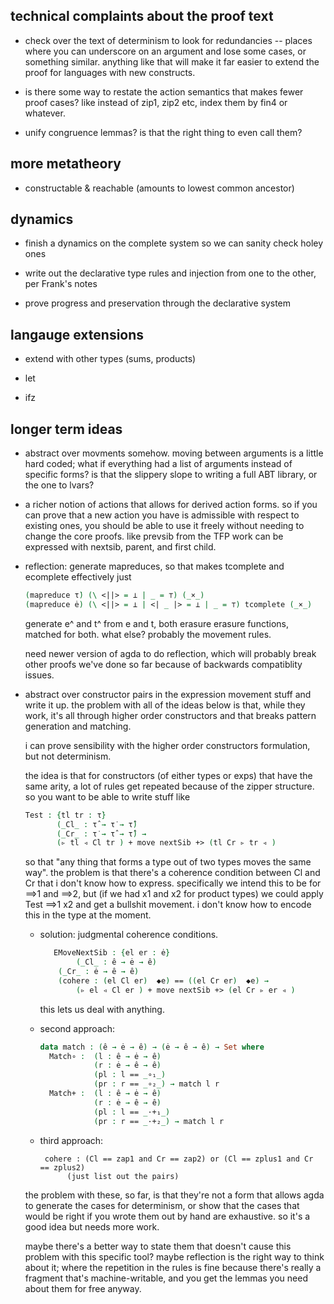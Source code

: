 technical complaints about the proof text
-----------------------------------------

- check over the text of determinism to look for redundancies -- places
  where you can underscore on an argument and lose some cases, or something
  similar. anything like that will make it far easier to extend the proof
  for languages with new constructs.

- is there some way to restate the action semantics that makes fewer proof
  cases? like instead of zip1, zip2 etc, index them by fin4 or whatever.

- unify congruence lemmas? is that the right thing to even call them?

more metatheory
---------------

- constructable & reachable (amounts to lowest common ancestor)

dynamics
--------

- finish a dynamics on the complete system so we can sanity check holey
  ones

- write out the declarative type rules and injection from one to the other,
  per Frank's notes

- prove progress and preservation through the declarative system


langauge extensions
-------------------

- extend with other types (sums, products)

- let

- ifz


longer term ideas
-----------------

- abstract over movments somehow. moving between arguments is a little hard
  coded; what if everything had a list of arguments instead of specific
  forms? is that the slippery slope to writing a full ABT library, or the
  one to lvars?

- a richer notion of actions that allows for derived action forms. so if
  you can prove that a new action you have is admissible with respect to
  existing ones, you should be able to use it freely without needing to
  change the core proofs. like prevsib from the TFP work can be expressed
  with nextsib, parent, and first child.

- reflection: generate mapreduces, so that makes tcomplete and ecomplete
  effectively just
    ```agda
    (mapreduce τ̇) (\ <||> = ⊥ | _ = ⊤) (_×_)
    (mapreduce ė) (\ <||> = ⊥ | <| _ |> = ⊥ | _ = ⊤) tcomplete (_×_)
    ```
  generate e^ and t^ from e and t, both erasure erasure functions, matched
  for both. what else? probably the movement rules.

  need newer version of agda to do reflection, which will probably break
  other proofs we've done so far because of backwards compatiblity issues.

- abstract over constructor pairs in the expression movement stuff and
  write it up. the problem with all of the ideas below is that, while they
  work, it's all through higher order constructors and that breaks pattern
  generation and matching.

  i can prove sensibility with the higher order constructors formulation,
  but not determinism.

  the idea is that for constructors (of either types or exps) that have the
  same arity, a lot of rules get repeated because of the zipper
  structure. so you want to be able to write stuff like

    ```agda
    Test : {tl tr : τ̇}
           (_Cl_ : τ̂ → τ̇ → τ̂)
           (_Cr_ : τ̇ → τ̂ → τ̂) →
           (▹ tl ◃ Cl tr ) + move nextSib +> (tl Cr ▹ tr ◃ )
    ```

  so that "any thing that forms a type out of two types moves the same
  way". the problem is that there's a coherence condition between Cl and Cr
  that i don't know how to express. specifically we intend this to be for
  ==>1 and ==>2, but (if we had x1 and x2 for product types) we could apply
  Test ==>1 x2 and get a bullshit movement. i don't know how to encode this
  in the type at the moment.

  * solution: judgmental coherence conditions.
    ```agda
       EMoveNextSib : {el er : ė}
            (_Cl_ : ê → ė → ê)
  	    (_Cr_ : ė → ê → ê)
   	    (cohere : (el Cl er)  ◆e) == ((el Cr er)  ◆e) →
            (▹ el ◃ Cl er ) + move nextSib +> (el Cr ▹ er ◃ )
     ```
     this lets us deal with anything.

  * second approach:

    ```agda
    data match : (ê → ė → ê) → (ė → ê → ê) → Set where
      Match∘ :  (l : ê → ė → ê)
                (r : ė → ê → ê)
                (pl : l == _∘₁_)
                (pr : r == _∘₂_) → match l r
      Match+ :  (l : ê → ė → ê)
                (r : ė → ê → ê)
                (pl : l == _·+₁_)
                (pr : r == _·+₂_) → match l r
    ```

  * third approach:
    ```
     cohere : (Cl == zap1 and Cr == zap2) or (Cl == zplus1 and Cr == zplus2)
     	  (just list out the pairs)
    ```

  the problem with these, so far, is that they're not a form that allows
  agda to generate the cases for determinism, or show that the cases that
  would be right if you wrote them out by hand are exhaustive. so it's a
  good idea but needs more work.

  maybe there's a better way to state them that doesn't cause this problem
  with this specific tool? maybe reflection is the right way to think about
  it; where the repetition in the rules is fine because there's really a
  fragment that's machine-writable, and you get the lemmas you need about
  them for free anyway.
